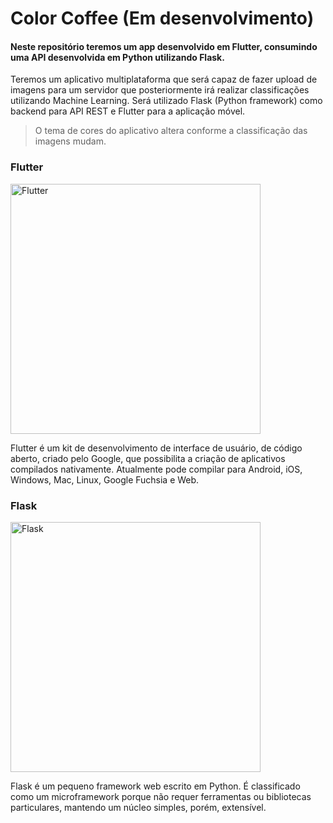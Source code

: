 # Color Coffee (Em desenvolvimento)

#### Neste repositório teremos um app desenvolvido em Flutter, consumindo uma API desenvolvida em Python utilizando Flask. 

Teremos um aplicativo multiplataforma que será capaz de fazer upload de imagens para um servidor que posteriormente irá realizar classificações utilizando Machine Learning.
Será utilizado Flask (Python framework) como backend para API REST e Flutter para a aplicação móvel.

> O tema de cores do aplicativo altera conforme a classificação das imagens mudam.

### Flutter 
<a href="https://flutter.dev/"><img width="400" src="https://storage.googleapis.com/cms-storage-bucket/6a07d8a62f4308d2b854.svg" alt="Flutter" /></a>

Flutter é um kit de desenvolvimento de interface de usuário, de código aberto, criado pelo Google, que possibilita a criação de aplicativos compilados nativamente. Atualmente pode compilar para Android, iOS, Windows, Mac, Linux, Google Fuchsia e Web.

### Flask 
<a href="https://flask.palletsprojects.com/en/2.0.x/"><img width="400" src="https://upload.wikimedia.org/wikipedia/commons/thumb/3/3c/Flask_logo.svg/1200px-Flask_logo.svg.png" alt="Flask" /></a>

Flask é um pequeno framework web escrito em Python. É classificado como um microframework porque não requer ferramentas ou bibliotecas particulares, mantendo um núcleo simples, porém, extensível.
